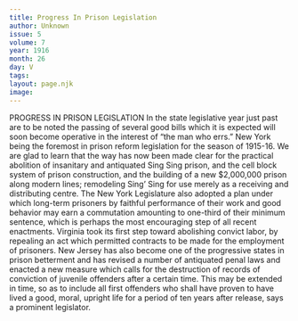 ```yaml
---
title: Progress In Prison Legislation
author: Unknown
issue: 5
volume: 7
year: 1916
month: 26
day: V
tags:
layout: page.njk
image:
---
```

PROGRESS IN PRISON LEGISLATION       In the state legislative year just past are to be noted the passing of several good bills which it is expected will soon become operative in the interest of “the man who errs.” New York being the foremost in prison reform legislation for the season of 1915-16.       We are glad to learn that the way has now been made clear for the practical abolition of insanitary and antiquated Sing Sing prison, and the cell block system of prison construction, and the building of a new $2,000,000 prison along modern lines; remodeling Sing’ Sing for use merely as a receiving and distributing centre. The New York Legislature also adopted a plan under which long-term prisoners by faithful performance of their work and good behavior may earn a commutation amounting to one-third of their minimum sentence, which is perhaps the most encouraging step of all recent enactments. Virginia took its first step toward abolishing convict labor, by repealing an act which permitted contracts to be made for the employment of prisoners.       New Jersey has also become one of the progressive states in prison betterment and has revised a number of antiquated penal laws and enacted a new measure which calls for the destruction of records of conviction of juvenile offenders after a certain time. This may be extended in time, so as to include all first offenders who shall have proven to have lived a good, moral, upright life for a period of ten years after release, says a prominent legislator.    
